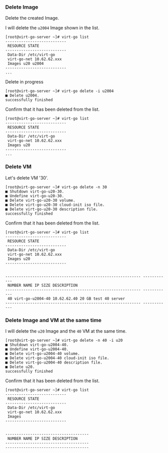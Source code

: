 ### Delete Image

Delete the created Image.

I will delete the `u2004` Image shown in the list.

```
[root@virt-go-server ~]# virt-go list
---------------------------
 RESOURCE STATE
---------------------------
 Data-Dir /etc/virt-go
 virt-go-net 10.62.62.xxx
 Images u20 u2004
---------------------------
...
```

Delete in progress

```
[root@virt-go-server ~]# virt-go delete -i u2004
■ Delete u2004.
successfully finished
```

Confirm that it has been deleted from the list.

```
[root@virt-go-server ~]# virt-go list
---------------------------
 RESOURCE STATE
---------------------------
 Data-Dir /etc/virt-go
 virt-go-net 10.62.62.xxx
 Images u20
---------------------------
...
```

### Delete VM

Let's delete VM '30'.

```
[root@virt-go-server ~]# virt-go delete -n 30
■ Shutdown virt-go-u20-30.
■ Undefine virt-go-u20-30.
■ Delete virt-go-u20-30 volume.
■ Delete virt-go-u20-30 cloud-init iso file.
■ Delete virt-go-u20-30 description file.
successfully finished
```

Confirm that it has been deleted from the list.

```
[root@virt-go-server ~]# virt-go list
---------------------------
 RESOURCE STATE
---------------------------
 Data-Dir /etc/virt-go
 virt-go-net 10.62.62.xxx
 Images u20
---------------------------


------------------------------------------------------------ ------------
 NUMBER NAME IP SIZE DESCRIPTION
------------------------------------------------------------ ------------
 40 virt-go-u2004-40 10.62.62.40 20 GB test 40 server
------------------------------------------------------------ ------------
```

### Delete Image and VM at the same time

I will delete the `u20` Image and the `40` VM at the same time.

```
[root@virt-go-server ~]# virt-go delete -n 40 -i u20
■ Shutdown virt-go-u2004-40.
■ Undefine virt-go-u2004-40.
■ Delete virt-go-u2004-40 volume.
■ Delete virt-go-u2004-40 cloud-init iso file.
■ Delete virt-go-u2004-40 description file.
■ Delete u20.
successfully finished
```

Confirm that it has been deleted from the list.

```
[root@virt-go-server ~]# virt-go list
---------------------------
 RESOURCE STATE
---------------------------
 Data-Dir /etc/virt-go
 virt-go-net 10.62.62.xxx
 Images
---------------------------


-------------------------------------
 NUMBER NAME IP SIZE DESCRIPTION
-------------------------------------
-------------------------------------
```